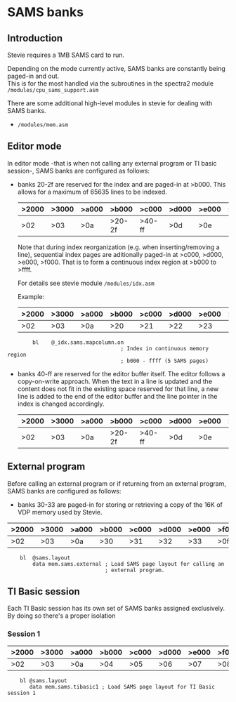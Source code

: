 # SAMS banks

## Introduction

Stevie requires a 1MB SAMS card to run.  

Depending on the mode currently active, SAMS banks are constantly being paged-in
and out.  
This is for the most handled via the subroutines in the spectra2 module 
``/modules/cpu_sams_support.asm``

There are some additional high-level modules in stevie for dealing with SAMS
banks.

* ``/modules/mem.asm``

## Editor mode

In editor mode -that is when not calling any external program or TI basic
session-, SAMS banks are configured as follows:

* banks 20-2f are reserved for the index and are paged-in at >b000.
  This allows for a maximum of 65635 lines to be indexed.

  |  >2000 | >3000 | >a000 | >b000  | >c000  | >d000 | >e000 | >f000 |  
  |--------|-------|-------|--------|--------|-------|-------|-------|  
  |   >02  |  >03  |  >0a  | >20-2f | >40-ff |  >0d  |  >0e  |  >0f  |  

  Note that during index reorganization (e.g. when inserting/removing a line),
  sequential index pages are aditionally paged-in at >c000, >d000, >e000, >f000.
  That is to form a continuous index region at >b000 to >ffff. 

  For details see stevie module ``/modules/idx.asm``  
  
  Example:

  |  >2000 | >3000 | >a000 | >b000  | >c000  | >d000 | >e000 | >f000 |  
  |--------|-------|-------|--------|--------|-------|-------|-------|  
  |   >02  |  >03  |  >0a  |   >20  |  >21   |  >22  |  >23  |  >24  |  

```
        bl    @_idx.sams.mapcolumn.on
                                    ; Index in continuous memory region    
                                    ; b000 - ffff (5 SAMS pages)            
```


* banks 40-ff are reserved for the editor buffer itself. The editor follows a
  copy-on-write approach. When the text in a line is updated and
  the content does not fit in the existing space reserved for that line, a new
  line is added to the end of the editor buffer and the line pointer in
  the index is changed accordingly.

  |  >2000 | >3000 | >a000 | >b000  | >c000  | >d000 | >e000 | >f000 |  
  |--------|-------|-------|--------|--------|-------|-------|-------|  
  |   >02  |  >03  |  >0a  | >20-2f | >40-ff |  >0d  |  >0e  |  >0f  |  


## External program

Before calling an external program or if returning from an external program, 
SAMS banks are configured as follows:

* banks 30-33 are paged-in for storing or retrieving a copy of the 16K of VDP 
  memory used by Stevie.  

|  >2000 | >3000 | >a000 | >b000  | >c000  | >d000 | >e000 | >f000 |  
|--------|-------|-------|--------|--------|-------|-------|-------|  
|   >02  |  >03  |  >0a  |   >30  |   >31  |  >32  |  >33  |  >0f  |  

```
    bl  @sams.layout          
        data mem.sams.external ; Load SAMS page layout for calling an
                               ; external program.
```

## TI Basic session

Each TI Basic session has its own set of SAMS banks assigned exclusively.
By doing so there's a proper isolation


### Session 1

|  >2000 | >3000 | >a000 | >b000  | >c000  | >d000 | >e000 | >f000 |  
|--------|-------|-------|--------|--------|-------|-------|-------|  
|   >02  |  >03  |  >0a  |   >04  |   >05  |  >06  |  >07  |  >08  |  


```
    bl @sams.layout          
       data mem.sams.tibasic1 ; Load SAMS page layout for TI Basic session 1
```